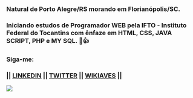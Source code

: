 ### Natural de Porto Alegre/RS morando em Florianópolis/SC.

### Iniciando estudos de Programador WEB pela IFTO - Instituto Federal do Tocantins com ênfaze em HTML, CSS, JAVA SCRIPT, PHP e MY SQL. 🖖👍

### Siga-me:

### || [LINKEDIN](https://www.linkedin.com/in/iuri-albuquerque-reis-7b599253/) || [TWITTER](https://twitter.com/iareis) || [WIKIAVES](https://www.wikiaves.com.br/midias.php?t=u&u=14010) ||

![](https://github-readme-stats.vercel.app/api?username=iareis)

<!--
**iareis/iareis** is a ✨ _special_ ✨ repository because its `README.md` (this file) appears on your GitHub profile.

Here are some ideas to get you started:

- 🔭 I’m currently working on ...
- 🌱 I’m currently learning ...
- 👯 I’m looking to collaborate on ...
- 🤔 I’m looking for help with ...
- 💬 Ask me about ...
- 📫 How to reach me: ...
- 😄 Pronouns: ...
- ⚡ Fun fact: ...
-->
